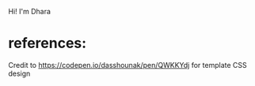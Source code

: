 Hi! I'm Dhara

# references:
Credit to https://codepen.io/dasshounak/pen/QWKKYdj for template CSS design 